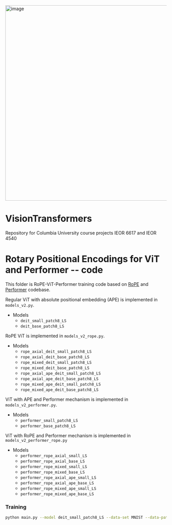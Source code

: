 <img width="609" alt="image" src="https://github.com/user-attachments/assets/50d5cdcc-8a60-41f1-a362-908250fc1390" />

# VisionTransformers
Repository for Columbia University course projects IEOR 6617 and IEOR 4540

# Rotary Positional Encodings for ViT and Performer -- code

This folder is RoPE-ViT-Performer training code based on [RoPE](https://github.com/naver-ai/rope-vit)
and [Performer](https://github.com/google-research/google-research/tree/master/performer) codebase.

Regular ViT with absolute positional embedding (APE) is implemented in `models_v2.py`.

- Models
  - `deit_small_patch8_LS`
  - `deit_base_patch8_LS`

RoPE ViT is implemented in `models_v2_rope.py`.

- Models
  - `rope_axial_deit_small_patch8_LS`
  - `rope_axial_deit_base_patch8_LS`
  - `rope_mixed_deit_small_patch8_LS`
  - `rope_mixed_deit_base_patch8_LS`
  - `rope_axial_ape_deit_small_patch8_LS`
  - `rope_axial_ape_deit_base_patch8_LS`
  - `rope_mixed_ape_deit_small_patch8_LS`
  - `rope_mixed_ape_deit_base_patch8_LS`

ViT with APE and Performer mechanism is implemented in `models_v2_performer.py`.

- Models
  - `performer_small_patch8_LS`
  - `performer_base_patch8_LS`

ViT with RoPE and Performer mechanism is implemented in `models_v2_performer_rope.py`

- Models
  - `performer_rope_axial_small_LS`
  - `performer_rope_axial_base_LS`
  - `performer_rope_mixed_small_LS`
  - `performer_rope_mixed_base_LS`
  - `performer_rope_axial_ape_small_LS`
  - `performer_rope_axial_ape_base_LS`
  - `performer_rope_mixed_ape_small_LS`
  - `performer_rope_mixed_ape_base_LS`


### Training

```bash
python main.py --model deit_small_patch8_LS --data-set MNIST --data-path data --output_dir output/MNIST --batch-size 512 --epochs 400 --input-size 28 --lr 1e-4 --unscale-lr --repeated-aug
```
